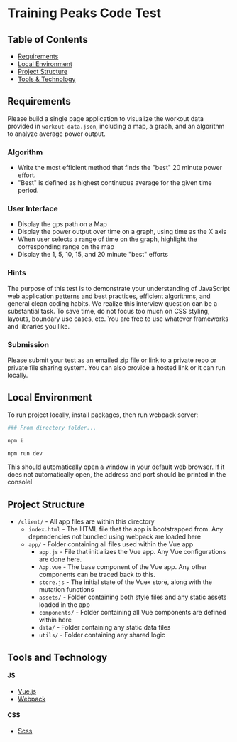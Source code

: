 # Training Peaks Code Test


## Table of Contents

- [Requirements](#requirements)
- [Local Environment](#local)
- [Project Structure](#project)
- [Tools & Technology](#tools)



## Requirements

Please build a single page application to visualize the workout data provided in `workout-data.json`, including a map, a graph, and an algorithm to analyze average power output.

### Algorithm
- Write the most efficient method that finds the "best" 20 minute power effort.
- "Best" is defined as highest continuous average for the given time period.

### User Interface
- Display the gps path on a Map
- Display the power output over time on a graph, using time as the X axis
- When user selects a range of time on the graph, highlight the corresponding range on the map
- Display the 1, 5, 10, 15, and 20 minute "best" efforts

### Hints
The purpose of this test is to demonstrate your understanding of JavaScript web application patterns and best practices, efficient algorithms, and general clean coding habits. We realize this interview question can be a substantial task. To save time, do not focus too much on CSS styling, layouts, boundary use cases, etc. You are free to use whatever frameworks and libraries you like.

### Submission
Please submit your test as an emailed zip file or link to a private repo or private file sharing system. You can also provide a hosted link or it can run locally.



## Local Environment

To run project locally, install packages, then run webpack server:

```bash
### From directory folder...

npm i

npm run dev
```

This should automatically open a window in your default web browser. If it does not automatically open, the address and port should be printed in the consolel



## Project Structure

- `/client/` -  All app files are within this directory
  - `index.html` - The HTML file that the app is bootstrapped from. Any dependencies not bundled using webpack are loaded here
  - `app/` - Folder containing all files used within the Vue app
    - `app.js` - File that initializes the Vue app. Any Vue configurations are done here.
    - `App.vue` - The base component of the Vue app. Any other components can be traced back to this.
    - `store.js` - The initial state of the Vuex store, along with the mutation functions
    - `assets/` - Folder containing both style files and any static assets loaded in the app
    - `components/` - Folder containing all Vue components are defined within here
    - `data/` - Folder containing any static data files
    - `utils/` - Folder containing any shared logic



## Tools and Technology

#### JS
- [Vue.js](https://vuejs.org/)
- [Webpack](https://webpack.js.org/)

#### CSS
- [Scss](http://sass-lang.com/)